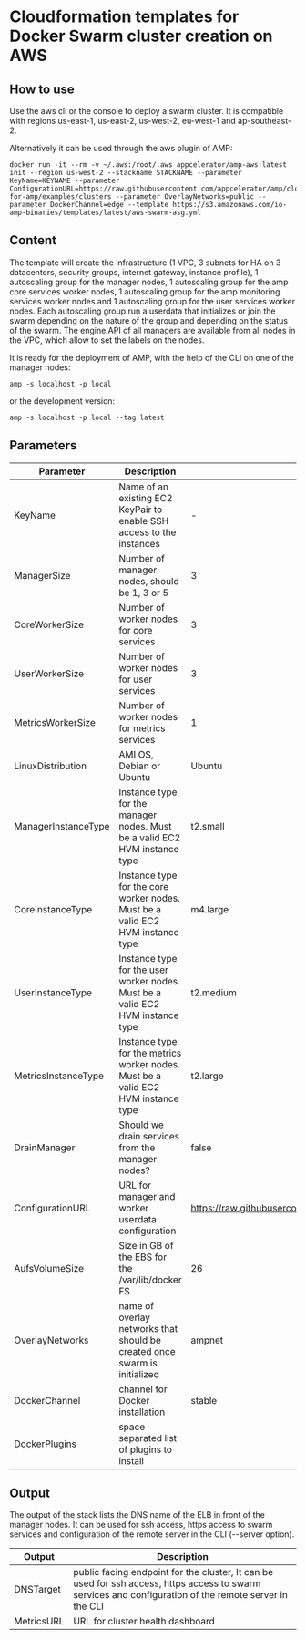 # Cloudformation templates for Docker Swarm cluster creation on AWS

## How to use

Use the aws cli or the console to deploy a swarm cluster.
It is compatible with regions us-east-1, us-east-2, us-west-2, eu-west-1 and ap-southeast-2.

Alternatively it can be used through the aws plugin of AMP:

    docker run -it --rm -v ~/.aws:/root/.aws appcelerator/amp-aws:latest init --region us-west-2 --stackname STACKNAME --parameter KeyName=KEYNAME --parameter ConfigurationURL=https://raw.githubusercontent.com/appcelerator/amp/cloudformation-for-amp/examples/clusters --parameter OverlayNetworks=public --parameter DockerChannel=edge --template https://s3.amazonaws.com/io-amp-binaries/templates/latest/aws-swarm-asg.yml

## Content

The template will create the infrastructure (1 VPC, 3 subnets for HA on 3 datacenters, security groups, internet gateway, instance profile), 1 autoscaling group for the manager nodes, 1 autoscaling group for the amp core services worker nodes, 1 autoscaling group for the amp monitoring services worker nodes and 1 autoscaling group for the user services worker nodes.
Each autoscaling group run a userdata that initializes or join the swarm depending on the nature of the group and depending on the status of the swarm.
The engine API of all managers are available from all nodes in the VPC, which allow to set the labels on the nodes.

It is ready for the deployment of AMP, with the help of the CLI on one of the manager nodes:

    amp -s localhost -p local

or the development version:

    amp -s localhost -p local --tag latest

## Parameters

| Parameter | Description | Default Value | Example |
| --------- | ----------- | ------------- | ------- |
| KeyName   | Name of an existing EC2 KeyPair to enable SSH access to the instances | - | YOURNAME-REGION |
| ManagerSize | Number of manager nodes, should be 1, 3 or 5 | 3 | |
| CoreWorkerSize | Number of worker nodes for core services | 3 | |
| UserWorkerSize | Number of worker nodes for user services | 3 | |
| MetricsWorkerSize | Number of worker nodes for metrics services | 1 | |
| LinuxDistribution | AMI OS, Debian or Ubuntu | Ubuntu | Debian |
| ManagerInstanceType | Instance type for the manager nodes. Must be a valid EC2 HVM instance type | t2.small | m4.large |
| CoreInstanceType | Instance type for the core worker nodes. Must be a valid EC2 HVM instance type | m4.large | c4.large |
| UserInstanceType | Instance type for the user worker nodes. Must be a valid EC2 HVM instance type | t2.medium | m4.large |
| MetricsInstanceType | Instance type for the metrics worker nodes. Must be a valid EC2 HVM instance type | t2.large | m4.large |
| DrainManager | Should we drain services from the manager nodes? | false | true |
| ConfigurationURL | URL for manager and worker userdata configuration | https://raw.githubusercontent.com/appcelerator/amp/master/examples/clusters | |
| AufsVolumeSize | Size in GB of the EBS for the /var/lib/docker FS | 26 | 100 |
| OverlayNetworks | name of overlay networks that should be created once swarm is initialized | ampnet | public storage search mq |
| DockerChannel | channel for Docker installation | stable | edge |
| DockerPlugins | space separated list of plugins to install | | rexray/ebs |

## Output

The output of the stack lists the DNS name of the ELB in front of the manager nodes. It can be used for ssh access, https access to swarm services and configuration of the remote server in the CLI (--server option).

| Output | Description | 
| --------- | ----------- |
| DNSTarget | public facing endpoint for the cluster, It can be used for ssh access, https access to swarm services and configuration of the remote server in the CLI |
| MetricsURL | URL for cluster health dashboard |
